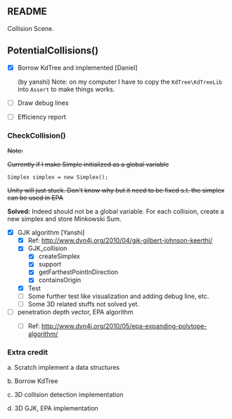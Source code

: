 ## README

Collision Scene.

## PotentialCollisions()


- [x] Borrow KdTree and implemented [Daniel]

  (by yanshi) Note: on my computer I have to copy the `KdTree\KdTreeLib` into `Assert`  to make things works. 

- [ ] Draw debug lines

- [ ] Efficiency report

### CheckCollision()

~~Note:~~

~~Currently if I make Simple initialized as a global variable~~

```
Simplex simplex = new Simplex();
```

~~Unity will just stuck. Don't know why but it need to be fixed s.t. the simplex can be used in EPA~~

**Solved:**  Indeed should not be a global variable. For each collision, create a new simplex and store Minkowski Sum.



- [x] GJK algorithm [Yanshi]
  - [x] Ref: http://www.dyn4j.org/2010/04/gjk-gilbert-johnson-keerthi/
  - [x] GJK_collision
    - [x] createSimplex
    - [x] support
    - [x] getFarthestPointInDirection
    - [x] containsOrigin
  - [x] Test
  - [ ] Some further test like visualization and  adding debug line, etc.
  - [ ] Some 3D related stuffs not solved yet.
- [ ] penetration depth vector, EPA algorithm
  - [ ] Ref: http://www.dyn4j.org/2010/05/epa-expanding-polytope-algorithm/





### Extra credit

a. Scratch implement a data structures



b. Borrow KdTree



c. 3D collision detection implementation



d. 3D GJK, EPA implementation

